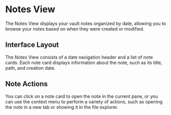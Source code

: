 # Notes View

The Notes View displays your vault notes organized by date, allowing you to browse your notes based on when they were created or modified.

## Interface Layout

The Notes View consists of a date navigation header and a list of note cards. Each note card displays information about the note, such as its title, path, and creation date.

## Note Actions

You can click on a note card to open the note in the current pane, or you can use the context menu to perform a variety of actions, such as opening the note in a new tab or showing it in the file explorer.